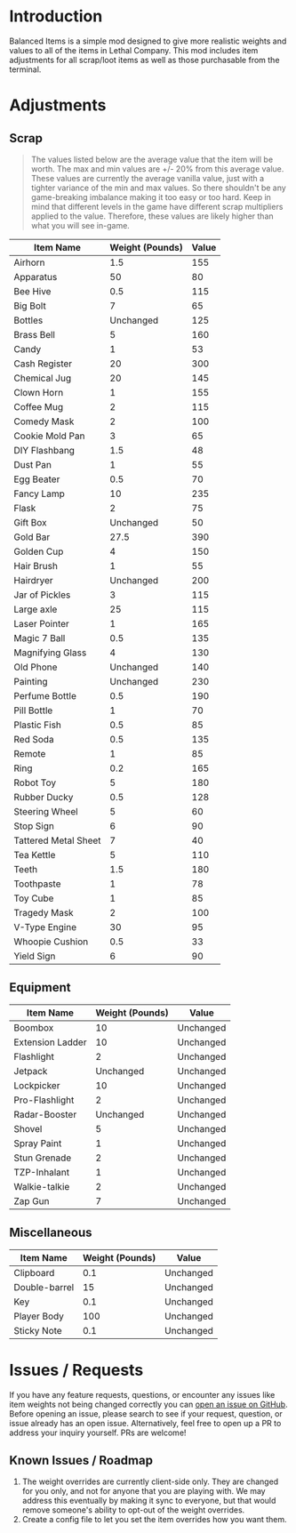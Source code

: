 # Introduction
Balanced Items is a simple mod designed to give more realistic weights and values to all of the items in Lethal Company.
This mod includes item adjustments for all scrap/loot items as well as those purchasable from the terminal.

# Adjustments
## Scrap
> The values listed below are the average value that the item will be worth. The max and min values are +/- 20% from this average value.
> These values are currently the average vanilla value, just with a tighter variance of the min and max values. So there shouldn't be any game-breaking imbalance making it too easy or too hard.
> Keep in mind that different levels in the game have different scrap multipliers applied to the value. Therefore, these values are likely higher than what you will see in-game.

| Item Name            | Weight (Pounds) | Value     |
|----------------------|-----------------|-----------|
| Airhorn              | 1.5             | 155       |
| Apparatus            | 50              | 80        |
| Bee Hive             | 0.5             | 115       |
| Big Bolt             | 7               | 65        |
| Bottles              | Unchanged       | 125       |
| Brass Bell           | 5               | 160       |
| Candy                | 1               | 53        |
| Cash Register        | 20              | 300       |
| Chemical Jug         | 20              | 145       |
| Clown Horn           | 1               | 155       |
| Coffee Mug           | 2               | 115       |
| Comedy Mask          | 2               | 100       |
| Cookie Mold Pan      | 3               | 65        |
| DIY Flashbang        | 1.5             | 48        |
| Dust Pan             | 1               | 55        |
| Egg Beater           | 0.5             | 70        |
| Fancy Lamp           | 10              | 235       |
| Flask                | 2               | 75        |
| Gift Box             | Unchanged       | 50        |
| Gold Bar             | 27.5            | 390       |
| Golden Cup           | 4               | 150       |
| Hair Brush           | 1               | 55        |
| Hairdryer            | Unchanged       | 200       |
| Jar of Pickles       | 3               | 115       |
| Large axle           | 25              | 115       |
| Laser Pointer        | 1               | 165       |
| Magic 7 Ball         | 0.5             | 135       |
| Magnifying Glass     | 4               | 130       |
| Old Phone            | Unchanged       | 140       |
| Painting             | Unchanged       | 230       |
| Perfume Bottle       | 0.5             | 190       |
| Pill Bottle          | 1               | 70        |
| Plastic Fish         | 0.5             | 85        |
| Red Soda             | 0.5             | 135       |
| Remote               | 1               | 85        |
| Ring                 | 0.2             | 165       |
| Robot Toy            | 5               | 180       |
| Rubber Ducky         | 0.5             | 128       |
| Steering Wheel       | 5               | 60        |
| Stop Sign            | 6               | 90        |
| Tattered Metal Sheet | 7               | 40        |
| Tea Kettle           | 5               | 110       |
| Teeth                | 1.5             | 180       |
| Toothpaste           | 1               | 78        |
| Toy Cube             | 1               | 85        |
| Tragedy Mask         | 2               | 100       |
| V-Type Engine        | 30              | 95        |
| Whoopie Cushion      | 0.5             | 33        |
| Yield Sign           | 6               | 90        |

## Equipment
| Item Name        | Weight (Pounds) | Value     |
|------------------|-----------------|-----------|
| Boombox          | 10              | Unchanged |
| Extension Ladder | 10              | Unchanged |
| Flashlight       | 2               | Unchanged |
| Jetpack          | Unchanged       | Unchanged |
| Lockpicker       | 10              | Unchanged |
| Pro-Flashlight   | 2               | Unchanged |
| Radar-Booster    | Unchanged       | Unchanged |
| Shovel           | 5               | Unchanged |
| Spray Paint      | 1               | Unchanged |
| Stun Grenade     | 2               | Unchanged |
| TZP-Inhalant     | 1               | Unchanged |
| Walkie-talkie    | 2               | Unchanged |
| Zap Gun          | 7               | Unchanged |

## Miscellaneous
| Item Name     | Weight (Pounds) | Value     |
|---------------|-----------------|-----------|
| Clipboard     | 0.1             | Unchanged |
| Double-barrel | 15              | Unchanged |
| Key           | 0.1             | Unchanged |
| Player Body   | 100             | Unchanged |
| Sticky Note   | 0.1             | Unchanged |

# Issues / Requests
If you have any feature requests, questions, or encounter any issues like item weights not being changed correctly you can [open an issue on GitHub](https://github.com/Doug-Murphy/LethalCompanyMods/issues).
Before opening an issue, please search to see if your request, question, or issue already has an open issue.
Alternatively, feel free to open up a PR to address your inquiry yourself. PRs are welcome!

## Known Issues / Roadmap
1. The weight overrides are currently client-side only. They are changed for you only, and not for anyone that you are playing with. We may address this eventually by making it sync to everyone, but that would remove someone's ability to opt-out of the weight overrides.
2. Create a config file to let you set the item overrides how you want them.